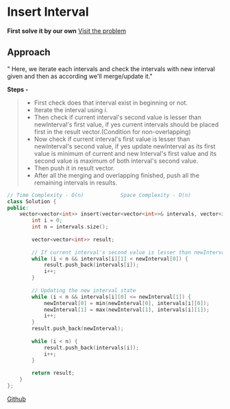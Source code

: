 # Insert Interval

**First solve it by our own** [Visit the problem](https://leetcode.com/problems/insert-intervals/)

## Approach

" Here, we iterate each intervals and check the intervals with new interval given and then as according we'll merge/update it."

**Steps -**
> - First check does that interval exist in beginning or not.
> - Iterate the interval using i.
> - Then check if current interval's second value is lesser than newInterval's first value, if yes current intervals should be placed first in the result vector.(Condition for non-overlapping)
> - Now check if current interval's first value is lesser than newInterval's second value, if yes update newInterval as its first value is minimum of current and new Interval's first value and its second value is maximum of both interval's second value.
> - Then push it in result vector.
> - After all the merging and overlapping finished, push all the remaining intervals in results.

```cpp
// Time Complexity - O(n)            Space Complexity - O(n)
class Solution {
public:
    vector<vector<int>> insert(vector<vector<int>>& intervals, vector<int>& newInterval) {
        int i = 0;
        int n = intervals.size();
        
        vector<vector<int>> result;
        
        // If current interval's second value is lesser than newInterval's first value, current interval would be the initial interval so push it.
        while (i < n && intervals[i][1] < newInterval[0]) {
            result.push_back(intervals[i]);
            i++;
        }
        
        // Updating the new interval state
        while (i < n && intervals[i][0] <= newInterval[1]) {
            newInterval[0] = min(newInterval[0], intervals[i][0]);
            newInterval[1] = max(newInterval[1], intervals[i][1]);
            i++;
        }
        result.push_back(newInterval);
        
        while (i < n) {
            result.push_back(intervals[i]);
            i++;
        }
        
        return result;
    }
};
```
[Github](https://github.com/Hg03/)
